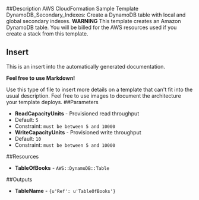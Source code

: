 ##Description
AWS CloudFormation Sample Template DynamoDB_Secondary_Indexes: Create a DynamoDB table with local and global secondary indexes. **WARNING** This template creates an Amazon DynamoDB table. You will be billed for the AWS resources used if you create a stack from this template.
## Insert

This is an insert into the automatically generated documentation.

**Feel free to use Markdown!**

Use this type of file to insert more details on a template that can't fit into the usual description. Feel free to use images to document the architecture your template deploys.
##Parameters
 * **ReadCapacityUnits** - Provisioned read throughput
  * Default: `5`
  * Constraint: `must be between 5 and 10000`
 * **WriteCapacityUnits** - Provisioned write throughput
  * Default: `10`
  * Constraint: `must be between 5 and 10000`

##Resources
 * **TableOfBooks** - `AWS::DynamoDB::Table`

##Outputs
 * **TableName** - `{u'Ref': u'TableOfBooks'}`

